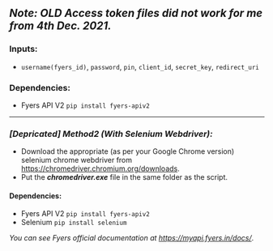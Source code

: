 ## ***Note: OLD Access token files did not work for me from 4th Dec. 2021.***

### Inputs:
- ```username(fyers_id)```, ```password```, ```pin```, ```client_id```, ```secret_key```, ```redirect_uri```
### Dependencies: 
- Fyers API V2 ```pip install fyers-apiv2```


-------------------------------------------------------------------------------------------------------------------------------------------

### ***[Depricated] Method2 (With Selenium Webdriver):***
- Download the appropriate (as per your Google Chrome version) selenium chrome webdriver from https://chromedriver.chromium.org/downloads. 
- Put the ***chromedriver.exe*** file in the same folder as the script.

#### Dependencies:
- Fyers API V2 ```pip install fyers-apiv2```
- Selenium ```pip install selenium```

*You can see Fyers official documentation at https://myapi.fyers.in/docs/*.
